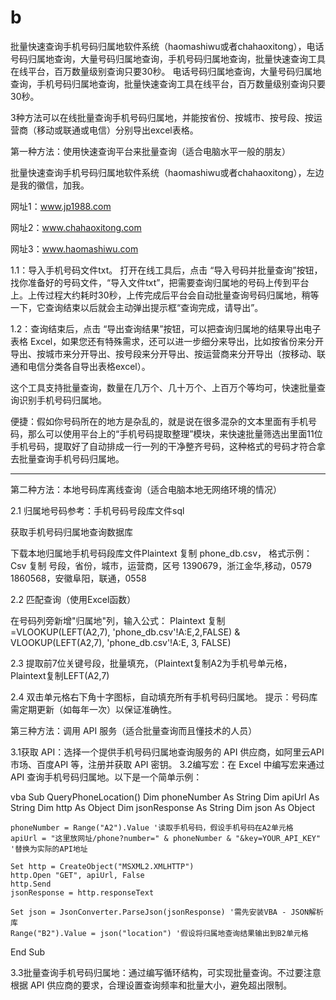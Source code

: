 # b
批量快速查询手机号码归属地软件系统（haomashiwu或者chahaoxitong），电话号码归属地查询，大量号码归属地查询，手机号码归属地查询，批量快速查询工具在线平台，百万数量级别查询只要30秒。
电话号码归属地查询，大量号码归属地查询，手机号码归属地查询，批量快速查询工具在线平台，百万数量级别查询只要30秒。

3种方法可以在线批量查询手机号码归属地，并能按省份、按城市、按号段、按运营商（移动或联通或电信）分别导出excel表格。

第一种方法：使用快速查询平台来批量查询（适合电脑水平一般的朋友）

批量快速查询手机号码归属地软件系统（haomashiwu或者chahaoxitong），左边是我的徽信，加我。

网址1：www.jp1988.com

网址2：www.chahaoxitong.com

网址3：www.haomashiwu.com

1.1：导入手机号码文件txt。
打开在线工具后，点击 “导入号码并批量查询”按钮，找你准备好的号码文件，“导入文件txt”，把需要查询归属地的号码上传到平台上。上传过程大约耗时30秒，上传完成后平台会自动批量查询号码归属地，稍等一下，它查询结束以后就会主动弹出提示框“查询完成，请导出”。

1.2：查询结束后，点击 “导出查询结果”按钮，可以把查询归属地的结果导出电子表格 Excel，如果您还有特殊需求，还可以进一步细分来导出，比如按省份来分开导出、按城市来分开导出、按号段来分开导出、按运营商来分开导出（按移动、联通和电信分类各自导出表格excel）。

这个工具支持批量查询，数量在几万个、几十万个、上百万个等均可，快速批量查询识别手机号码归属地。

便捷：假如你号码所在的地方是杂乱的，就是说在很多混杂的文本里面有手机号码，那么可以使用平台上的“手机号码提取整理”模块，来快速批量筛选出里面11位手机号码，提取好了自动排成一行一列的干净整齐号码，这种格式的号码才符合拿去批量查询手机号码归属地。

-----------------------------------------------------
第二种方法：本地号码库离线查询（适合电脑本地无网络环境的情况）

2.1 归属地号码参考：手机号码号段库文件sql

获取手机号码归属地查询数据库

下载本地归属地手机号码段库文件Plaintext
复制
phone_db.csv，
格式示例：
Csv
复制
号段，省份，城市，运营商，区号
1390679，浙江金华,移动，0579 
1860568，安徽阜阳，联通，0558

2.2 匹配查询（使用Excel函数）

在号码列旁新增"归属地"列，输入公式：
Plaintext
复制
=VLOOKUP(LEFT(A2,7), 'phone_db.csv'!A:E,2,FALSE) & VLOOKUP(LEFT(A2,7), 'phone_db.csv'!A:E,  3, FALSE)

2.3 提取前7位关键号段，批量填充，（Plaintext复制A2为手机号单元格，Plaintext复制LEFT(A2,7)

2.4 双击单元格右下角十字图标，自动填充所有手机号码归属地。
提示：号码库需定期更新（如每年一次）以保证准确性。

第三种方法：调用 API 服务（适合批量查询而且懂技术的人员）

3.1获取 API：选择一个提供手机号码归属地查询服务的 API 供应商，如阿里云API市场、百度API 等，注册并获取 API 密钥。
3.2编写宏：在 Excel 中编写宏来通过 API 查询手机号码归属地。以下是一个简单示例：

vba
Sub QueryPhoneLocation()
    Dim phoneNumber As String
    Dim apiUrl As String
    Dim http As Object
    Dim jsonResponse As String
    Dim json As Object
    
    phoneNumber = Range("A2").Value '读取手机号码，假设手机号码在A2单元格
    apiUrl = "这里放网址/phone?number=" & phoneNumber & "&key=YOUR_API_KEY" '替换为实际的API地址
    
    Set http = CreateObject("MSXML2.XMLHTTP")
    http.Open "GET", apiUrl, False
    http.Send
    jsonResponse = http.responseText
    
    Set json = JsonConverter.ParseJson(jsonResponse) '需先安装VBA - JSON解析库
    Range("B2").Value = json("location") '假设将归属地查询结果输出到B2单元格
End Sub


3.3批量查询手机号码归属地：通过编写循环结构，可实现批量查询。不过要注意根据 API 供应商的要求，合理设置查询频率和批量大小，避免超出限制。
